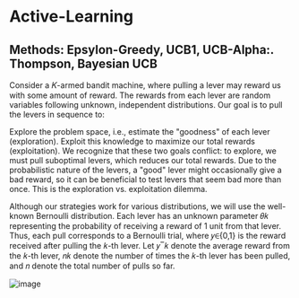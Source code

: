# Active-Learning
## Methods: Epsylon-Greedy, UCB1, UCB-Alpha:. Thompson, Bayesian UCB



Consider a 
𝐾-armed bandit machine, where pulling a lever may reward us with some amount of reward. The rewards from each lever are random variables following unknown, independent distributions. Our goal is to pull the levers in sequence to:

Explore the problem space, i.e., estimate the "goodness" of each lever (exploration).
Exploit this knowledge to maximize our total rewards (exploitation).
We recognize that these two goals conflict: to explore, we must pull suboptimal levers, which reduces our total rewards. Due to the probabilistic nature of the levers, a "good" lever might occasionally give a bad reward, so it can be beneficial to test levers that seem bad more than once. This is the exploration vs. exploitation dilemma.

Although our strategies work for various distributions, we will use the well-known Bernoulli distribution. Each lever has an unknown parameter 
𝜃𝑘 representing the probability of receiving a reward of 1 unit from that lever. Thus, each pull corresponds to a Bernoulli trial, where 
𝑦∈{0,1} is the reward received after pulling the 𝑘-th lever. Let 𝑦‾𝑘 denote the average reward from the 𝑘-th lever, 𝑛𝑘 denote the number of times the 
𝑘-th lever has been pulled, and 𝑛 denote the total number of pulls so far.

![image](https://github.com/eva-vision/Active-Learning/assets/52841811/f041e314-3522-4afa-8857-8d7dd70c40e5)

